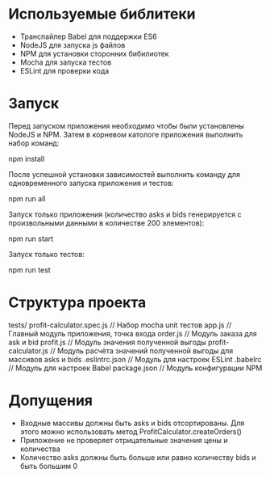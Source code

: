 # Используемые библитеки
- Транспайлер Babel для поддержки ES6
- NodeJS для запуска js файлов
- NPM для установки сторонних бибилиотек 
- Mocha для запуска тестов
- ESLint для проверки кода

# Запуск
Перед запуском приложения необходимо чтобы были установлены NodeJS и NPM. Затем в корневом катологе приложения выполнить набор команд:

npm install

После успешной установки зависимостей выполнить команду для одновременного запуска приложения и тестов:

npm run all

Запуск только приложения (количество asks и bids генерируется с произвольными данными в количестве 200 элементов):

npm run start

Запуск только тестов:

npm run test

# Структура проекта
  tests/ 
     profit-calculator.spec.js // Набор mocha unit тестов
  app.js                       // Главный модуль приложения, точка входа
  order.js                     // Модуль заказа для ask и bid
  profit.js                    // Модуль значения полученной выгоды
  profit-calculator.js         // Модуль расчёта значений полученной выгоды для массивов asks и bids
  .eslintrc.json               // Модуль для настроек ESLint
  .babelrc                     // Модуль для настроек Babel
  package.json                 // Модуль конфигурации NPM

# Допущения

- Входные массивы должны быть asks и bids отсортированы. Для этого можно использовать метод ProfitCalculator.createOrders()
- Приложение не проверяет отрицательные значения цены и количества
- Количество asks должны быть больше или равно количеству bids и быть большим 0
